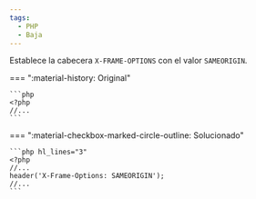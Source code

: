```yaml
---
tags:
  - PHP
  - Baja
---
```


Establece la cabecera `X-FRAME-OPTIONS` con el valor `SAMEORIGIN`.

=== ":material-history: Original"

    ```php
    <?php
    //...
    ```

=== ":material-checkbox-marked-circle-outline: Solucionado"

    ```php hl_lines="3"
    <?php
    //...
    header('X-Frame-Options: SAMEORIGIN');
    //...
    ```
